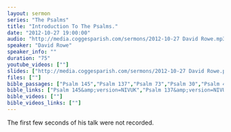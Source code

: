 ```yaml
---
layout: sermon
series: "The Psalms"
title: "Introduction To The Psalms."
date: "2012-10-27 19:00:00"
audio: "http://media.coggesparish.com/sermons/2012-10-27 David Rowe.mp3"
speaker: "David Rowe"
speaker_info: ""
duration: "75"
youtube_videos: [""]
slides: ["http://media.coggesparish.com/sermons/2012-10-27 David Rowe.pdf"]
files: [""]
bible_passages: ["Psalm 145","Psalm 137","Psalm 73","Psalm 30","Psalm 40","Psalm 86"]
bible_links: ["Psalm 145&amp;version=NIVUK","Psalm 137&amp;version=NIVUK","Psalm 73&amp;version=NIVUK","Psalm 30&amp;version=NIVUK","Psalm 40&amp;version=NIVUK","Psalm 86&amp;version=NIVUK"]
bible_videos: [""]
bible_videos_links: [""]
---
```


The first few seconds of his talk were not recorded.
